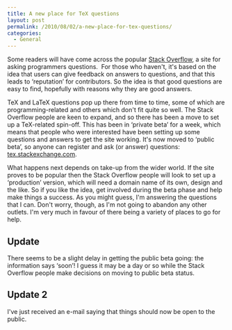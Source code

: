 ```yaml
---
title: A new place for TeX questions
layout: post
permalink: /2010/08/02/a-new-place-for-tex-questions/
categories:
  - General
---
```

Some readers will have come across the popular [Stack Overflow](http://stackoverflow.com/), a site for asking programmers questions.  For those who haven't, it's based on the idea that users can give feedback on answers to questions, and that this leads to ‘reputation’ for contributors. So the idea is that good questions are easy to find, hopefully with reasons why they are good answers.

TeX and LaTeX questions pop up there from time to time, some of which are programming-related and others which don't fit quite so well. The Stack Overflow people are keen to expand, and so there has been a move to set up a TeX-related spin-off. This has been in ‘private beta’ for a week, which means that people who were interested have been setting up some questions and answers to get the site working. It's now moved to ‘public beta’, so anyone can register and ask (or answer) questions: [tex.stackexchange.com](https://tex.stackexchange.com/).

What happens next depends on take-up from the wider world. If the site proves to be popular then the Stack Overflow people will look to set up a ‘production’ version, which will need a domain name of its own, design and the like. So if you like the idea, get involved during the beta phase and help make things a success. As you might guess, I'm answering the questions that I can. Don't worry, though, as I'm not going to abandon any other outlets. I'm very much in favour of there being a variety of places to go for help.

## Update

There seems to be a slight delay in getting the public beta going: the information says ‘soon’! I guess it may be a day or so while the Stack Overflow people make decisions on moving to public beta status.

## Update 2

I've just received an e-mail saying that things should now be open to the public.
